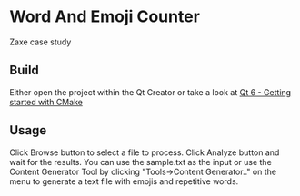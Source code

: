 # Word And Emoji Counter
Zaxe case study

## Build
Either open the project within the Qt Creator or take a look at [Qt 6 - Getting started with CMake](https://doc-snapshots.qt.io/qt6-dev/cmake-get-started.html)

## Usage
Click Browse button to select a file to process. Click Analyze button and wait for the results. You can use the sample.txt as the input or use the Content Generator Tool by clicking "Tools->Content Generator.." on the menu to generate a text file with emojis and repetitive words.
